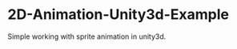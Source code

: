 2D-Animation-Unity3d-Example
============================
Simple working with sprite animation in unity3d.
